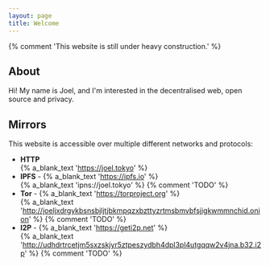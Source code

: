 ```yaml
---
layout: page
title: Welcome
---
```


{% comment 'This website is still under heavy construction.' %}

## About

Hi! My name is Joel, and I'm interested in the decentralised web, open source and privacy.

## Mirrors

This website is accessible over multiple different networks and protocols:

- **HTTP**<br>{% a_blank_text 'https://joel.tokyo' %}
- **IPFS** - {% a_blank_text 'https://ipfs.io' %} <br>{% a_blank_text 'ipns://joel.tokyo' %} {% comment 'TODO' %}
- **Tor** - {% a_blank_text 'https://torproject.org' %} <br>{% a_blank_text 'http://joeljxdrgykbsnsbjljtjbkmpqzxbzttyzrtmsbmvbfsjigkwmmnchid.onion' %} {% comment 'TODO' %}
- **I2P** - {% a_blank_text 'https://geti2p.net' %} <br>{% a_blank_text 'http://udhdrtrcetjm5sxzskjyr5ztpeszydbh4dpl3pl4utgqqw2v4jna.b32.i2p' %} {% comment 'TODO' %}
